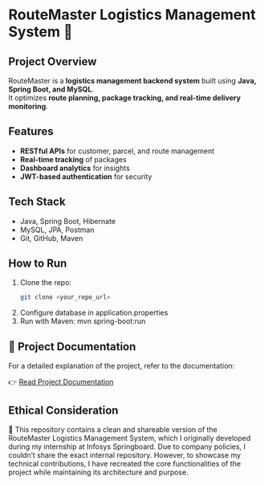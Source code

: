 # RouteMaster Logistics Management System 🚚

## Project Overview  
RouteMaster is a **logistics management backend system** built using **Java, Spring Boot, and MySQL**.  
It optimizes **route planning, package tracking, and real-time delivery monitoring**.  

## Features  
- **RESTful APIs** for customer, parcel, and route management  
- **Real-time tracking** of packages  
- **Dashboard analytics** for insights  
- **JWT-based authentication** for security  

## Tech Stack  
- Java, Spring Boot, Hibernate  
- MySQL, JPA, Postman  
- Git, GitHub, Maven  

## How to Run  
1. Clone the repo:  
   ```sh
   git clone <your_repo_url>
2. Configure database in application.properties
3. Run with Maven:
    mvn spring-boot:run

## 📄 Project Documentation  

For a detailed explanation of the project, refer to the documentation:  

👉 [Read Project Documentation](https://drive.google.com/file/d/1mv3hOvv_rUowVL374n0FePCJre4Hl4yq/view?usp=sharing)  


## Ethical Consideration  
🚀 This repository contains a clean and shareable version of the RouteMaster Logistics Management System, which I originally developed during my internship at Infosys Springboard.
Due to company policies, I couldn’t share the exact internal repository. However, to showcase my technical contributions, I have recreated the core functionalities of the project while maintaining its architecture and purpose.
